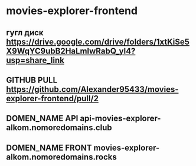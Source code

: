 # movies-explorer-frontend

## гугл диск https://drive.google.com/drive/folders/1xtKiSe5X9WqYC9ubB2HaLmIwRabQ_yl4?usp=share_link  
## GITHUB PULL https://github.com/Alexander95433/movies-explorer-frontend/pull/2
## DOMEN_NAME API api-movies-explorer-alkom.nomoredomains.club  
## DOMEN_NAME FRONT   movies-explorer-alkom.nomoredomains.rocks  
